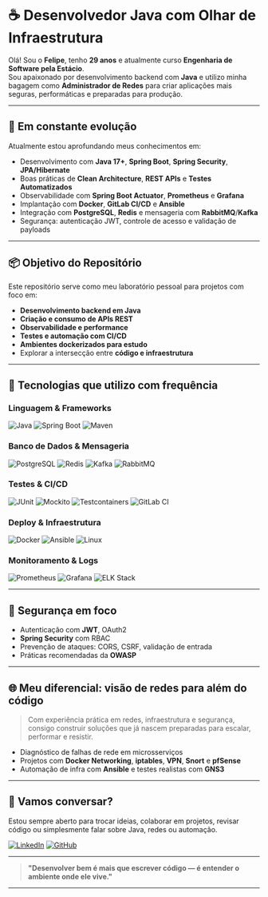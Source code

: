 # ☕ Desenvolvedor Java com Olhar de Infraestrutura

Olá! Sou o **Felipe**, tenho **29 anos** e atualmente curso **Engenharia de Software pela Estácio**.  
Sou apaixonado por desenvolvimento backend com **Java** e utilizo minha bagagem como **Administrador de Redes** para criar aplicações mais seguras, performáticas e preparadas para produção.

---

## 🚀 Em constante evolução

Atualmente estou aprofundando meus conhecimentos em:

- Desenvolvimento com **Java 17+**, **Spring Boot**, **Spring Security**, **JPA/Hibernate**
- Boas práticas de **Clean Architecture**, **REST APIs** e **Testes Automatizados**
- Observabilidade com **Spring Boot Actuator**, **Prometheus** e **Grafana**
- Implantação com **Docker**, **GitLab CI/CD** e **Ansible**
- Integração com **PostgreSQL**, **Redis** e mensageria com **RabbitMQ**/**Kafka**
- Segurança: autenticação JWT, controle de acesso e validação de payloads

---

## 📦 Objetivo do Repositório

Este repositório serve como meu laboratório pessoal para projetos com foco em:

- **Desenvolvimento backend em Java**
- **Criação e consumo de APIs REST**
- **Observabilidade e performance**
- **Testes e automação com CI/CD**
- **Ambientes dockerizados para estudo**
- Explorar a intersecção entre **código e infraestrutura**

---

## 🧰 Tecnologias que utilizo com frequência

### Linguagem & Frameworks
![Java](https://img.shields.io/badge/Java-ED8B00?style=for-the-badge&logo=java&logoColor=white)
![Spring Boot](https://img.shields.io/badge/Spring%20Boot-6DB33F?style=for-the-badge&logo=springboot&logoColor=white)
![Maven](https://img.shields.io/badge/Maven-C71A36?style=for-the-badge&logo=apachemaven&logoColor=white)

### Banco de Dados & Mensageria
![PostgreSQL](https://img.shields.io/badge/PostgreSQL-4169E1?style=for-the-badge&logo=postgresql&logoColor=white)
![Redis](https://img.shields.io/badge/Redis-DC382D?style=for-the-badge&logo=redis&logoColor=white)
![Kafka](https://img.shields.io/badge/Kafka-231F20?style=for-the-badge&logo=apachekafka&logoColor=white)
![RabbitMQ](https://img.shields.io/badge/RabbitMQ-FF6600?style=for-the-badge&logo=rabbitmq&logoColor=white)

### Testes & CI/CD
![JUnit](https://img.shields.io/badge/JUnit-25A162?style=for-the-badge&logo=java&logoColor=white)
![Mockito](https://img.shields.io/badge/Mockito-7A7A7A?style=for-the-badge)
![Testcontainers](https://img.shields.io/badge/Testcontainers-000000?style=for-the-badge&logo=docker&logoColor=white)
![GitLab CI](https://img.shields.io/badge/GitLab_CI-FC6D26?style=for-the-badge&logo=gitlab&logoColor=white)

### Deploy & Infraestrutura
![Docker](https://img.shields.io/badge/Docker-2496ED?style=for-the-badge&logo=docker&logoColor=white)
![Ansible](https://img.shields.io/badge/Ansible-000000?style=for-the-badge&logo=ansible&logoColor=white)
![Linux](https://img.shields.io/badge/Linux-FCC624?style=for-the-badge&logo=linux&logoColor=black)

### Monitoramento & Logs
![Prometheus](https://img.shields.io/badge/Prometheus-E6522C?style=for-the-badge&logo=prometheus&logoColor=white)
![Grafana](https://img.shields.io/badge/Grafana-F46800?style=for-the-badge&logo=grafana&logoColor=white)
![ELK Stack](https://img.shields.io/badge/ELK%20Stack-005571?style=for-the-badge)

---

## 🔐 Segurança em foco

- Autenticação com **JWT**, OAuth2
- **Spring Security** com RBAC
- Prevenção de ataques: CORS, CSRF, validação de entrada
- Práticas recomendadas da **OWASP**

---

## 🌐 Meu diferencial: visão de redes para além do código

> Com experiência prática em redes, infraestrutura e segurança, consigo construir soluções que já nascem preparadas para escalar, performar e resistir.

- Diagnóstico de falhas de rede em microsserviços
- Projetos com **Docker Networking**, **iptables**, **VPN**, **Snort** e **pfSense**
- Automação de infra com **Ansible** e testes realistas com **GNS3**

---

## 💬 Vamos conversar?

Estou sempre aberto para trocar ideias, colaborar em projetos, revisar código ou simplesmente falar sobre Java, redes ou automação.

[![LinkedIn](https://img.shields.io/badge/LinkedIn-blue?style=for-the-badge&logo=linkedin&logoColor=white)](https://linkedin.com/in/seu-perfil)
[![GitHub](https://img.shields.io/badge/GitHub-333?style=for-the-badge&logo=github&logoColor=white)](https://github.com/seu-usuario)

---

> **"Desenvolver bem é mais que escrever código — é entender o ambiente onde ele vive."**

---



